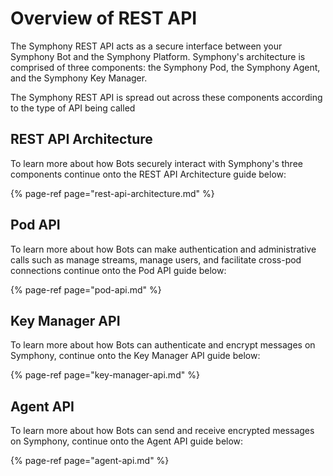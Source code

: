 # Overview of REST API

The Symphony REST API acts as a secure interface between your Symphony Bot and the Symphony Platform.  Symphony's architecture is comprised of three components: the Symphony Pod, the Symphony Agent, and the Symphony Key Manager.  

The Symphony REST API is spread out across these components according to the type of API being called

## REST API Architecture

To learn more about how Bots securely interact with Symphony's three components continue onto the REST API Architecture guide below:

{% page-ref page="rest-api-architecture.md" %}

## Pod API

To learn more about how Bots can make authentication and administrative calls such as manage streams, manage users, and facilitate cross-pod connections continue onto the Pod API guide below:

{% page-ref page="pod-api.md" %}

## Key Manager API

To learn more about how Bots can authenticate and encrypt messages on Symphony, continue onto the Key Manager API guide below:

{% page-ref page="key-manager-api.md" %}

## Agent API

To learn more about how Bots can send and receive encrypted messages on Symphony, continue onto the Agent API guide below:

{% page-ref page="agent-api.md" %}



  



## 

